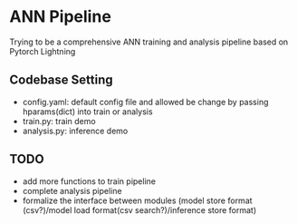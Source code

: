 # ANN Pipeline
Trying to be a comprehensive ANN training and analysis pipeline based on Pytorch Lightning
## Codebase Setting
- config.yaml: default config file and allowed be change by passing hparams(dict) into train or analysis
- train.py: train demo
- analysis.py: inference demo
## TODO
- add more functions to train pipeline
- complete analysis pipeline
- formalize the interface between modules (model store format (csv?)/model load format(csv search?)/inference store format)

